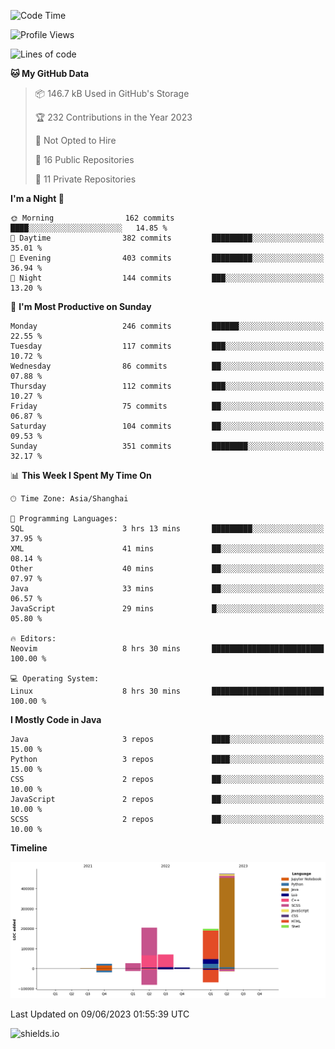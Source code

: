 <!--START_SECTION:waka-->
![Code Time](http://img.shields.io/badge/Code%20Time-297%20hrs%2041%20mins-blue)

![Profile Views](http://img.shields.io/badge/Profile%20Views-1-blue)

![Lines of code](https://img.shields.io/badge/From%20Hello%20World%20I%27ve%20Written-1.0%20million%20lines%20of%20code-blue)

**🐱 My GitHub Data** 

> 📦 146.7 kB Used in GitHub's Storage 
 > 
> 🏆 232 Contributions in the Year 2023
 > 
> 🚫 Not Opted to Hire
 > 
> 📜 16 Public Repositories 
 > 
> 🔑 11 Private Repositories 
 > 
**I'm a Night 🦉** 

```text
🌞 Morning                162 commits         ████░░░░░░░░░░░░░░░░░░░░░   14.85 % 
🌆 Daytime                382 commits         █████████░░░░░░░░░░░░░░░░   35.01 % 
🌃 Evening                403 commits         █████████░░░░░░░░░░░░░░░░   36.94 % 
🌙 Night                  144 commits         ███░░░░░░░░░░░░░░░░░░░░░░   13.20 % 
```
📅 **I'm Most Productive on Sunday** 

```text
Monday                   246 commits         ██████░░░░░░░░░░░░░░░░░░░   22.55 % 
Tuesday                  117 commits         ███░░░░░░░░░░░░░░░░░░░░░░   10.72 % 
Wednesday                86 commits          ██░░░░░░░░░░░░░░░░░░░░░░░   07.88 % 
Thursday                 112 commits         ███░░░░░░░░░░░░░░░░░░░░░░   10.27 % 
Friday                   75 commits          ██░░░░░░░░░░░░░░░░░░░░░░░   06.87 % 
Saturday                 104 commits         ██░░░░░░░░░░░░░░░░░░░░░░░   09.53 % 
Sunday                   351 commits         ████████░░░░░░░░░░░░░░░░░   32.17 % 
```


📊 **This Week I Spent My Time On** 

```text
🕑︎ Time Zone: Asia/Shanghai

💬 Programming Languages: 
SQL                      3 hrs 13 mins       █████████░░░░░░░░░░░░░░░░   37.95 % 
XML                      41 mins             ██░░░░░░░░░░░░░░░░░░░░░░░   08.14 % 
Other                    40 mins             ██░░░░░░░░░░░░░░░░░░░░░░░   07.97 % 
Java                     33 mins             ██░░░░░░░░░░░░░░░░░░░░░░░   06.57 % 
JavaScript               29 mins             █░░░░░░░░░░░░░░░░░░░░░░░░   05.80 % 

🔥 Editors: 
Neovim                   8 hrs 30 mins       █████████████████████████   100.00 % 

💻 Operating System: 
Linux                    8 hrs 30 mins       █████████████████████████   100.00 % 
```

**I Mostly Code in Java** 

```text
Java                     3 repos             ████░░░░░░░░░░░░░░░░░░░░░   15.00 % 
Python                   3 repos             ████░░░░░░░░░░░░░░░░░░░░░   15.00 % 
CSS                      2 repos             ██░░░░░░░░░░░░░░░░░░░░░░░   10.00 % 
JavaScript               2 repos             ██░░░░░░░░░░░░░░░░░░░░░░░   10.00 % 
SCSS                     2 repos             ██░░░░░░░░░░░░░░░░░░░░░░░   10.00 % 
```



**Timeline**

![Lines of Code chart](https://raw.githubusercontent.com/kopp4/kopp4/main/assets/bar_graph.png)


 Last Updated on 09/06/2023 01:55:39 UTC
<!--END_SECTION:waka-->
![shields.io](https://img.shields.io/github/commit-activity/w/kopp4/kopp4?color=g&label=abusing%20bot&style=flat-square)
